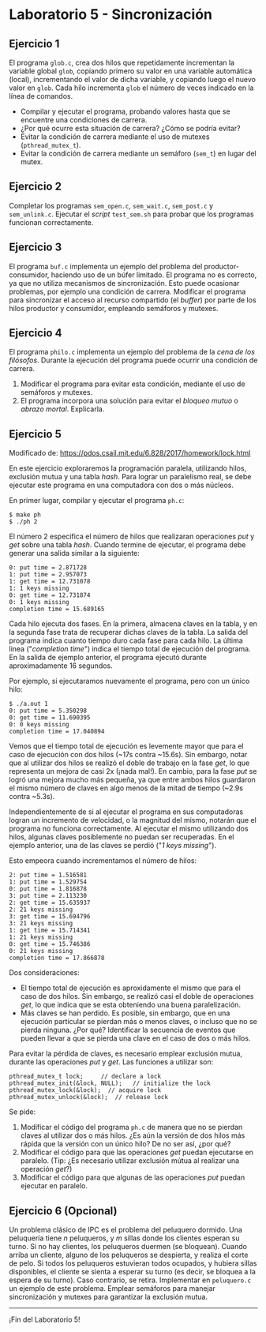 # Laboratorio 5 - Sincronización

## Ejercicio 1
El programa `glob.c`, crea dos hilos que repetidamente incrementan la variable global `glob`, copiando primero su valor en una variable automática (local), incrementando el valor de dicha variable, y copiando luego el nuevo valor en `glob`. Cada hilo incrementa `glob` el número de veces indicado en la línea de comandos.
* Compilar y ejecutar el programa, probando valores hasta que se encuentre una condiciones de carrera.
* ¿Por qué ocurre esta situación de carrera? ¿Cómo se podría evitar?
* Evitar la condición de carrera mediante el uso de mutexes (`pthread_mutex_t`).
* Evitar la condición de carrera mediante un semáforo (`sem_t`) en lugar del mutex.

## Ejercicio 2
Completar los programas `sem_open.c`, `sem_wait.c`, `sem_post.c` y `sem_unlink.c`. Ejecutar el _script_ `test_sem.sh` para probar que los programas funcionan correctamente.

## Ejercicio 3
El programa `buf.c` implementa un ejemplo del problema del productor-consumidor, haciendo uso de un búfer limitado. El programa no es correcto, ya que no utiliza mecanismos de sincronización. Esto puede ocasionar problemas, por ejemplo una condición de carrera. Modificar el programa para sincronizar el acceso al recurso compartido (el _buffer_) por parte de los hilos productor y consumidor, empleando semáforos y mutexes.

## Ejercicio 4
El programa `philo.c` implementa un ejemplo del problema de la _cena de los filósofos_. Durante la ejecución del programa puede ocurrir una condición de carrera. 
1. Modificar el programa para evitar esta condición, mediante el uso de semáforos y mutexes.
2. El programa incorpora una solución para evitar el _bloqueo mutuo_ o _abrazo mortal_. Explicarla.

## Ejercicio 5
Modificado de: https://pdos.csail.mit.edu/6.828/2017/homework/lock.html

En este ejercicio exploraremos la programación paralela, utilizando hilos, exclusión mutua y una tabla _hash_. Para lograr un paralelismo real, se debe ejecutar este programa en una computadora con dos o más núcleos. 

En primer lugar, compilar y ejecutar el programa `ph.c`:
```
$ make ph
$ ./ph 2
```
El número 2 especifica el número de hilos que realizaran operaciones _put_ y _get_ sobre una tabla _hash_. Cuando termine de ejecutar, el programa debe generar una salida similar a la siguiente:
```
0: put time = 2.871728
1: put time = 2.957073
1: get time = 12.731078
1: 1 keys missing
0: get time = 12.731874
0: 1 keys missing
completion time = 15.689165
```
Cada hilo ejecuta dos fases. En la primera, almacena claves en la tabla,
y en la segunda fase trata de recuperar dichas claves de la tabla. La salida del programa indica cuanto tiempo duro cada fase para cada hilo. La última linea ("_completion time_") indica el tiempo total de ejecución del programa. En la salida de ejemplo anterior, el programa ejecutó durante aproximadamente 16 segundos.

Por ejemplo, si ejecutaramos nuevamente el programa, pero con un único hilo:
```
$ ./a.out 1
0: put time = 5.350298
0: get time = 11.690395
0: 0 keys missing
completion time = 17.040894
```
Vemos que el tiempo total de ejecución es levemente mayor que para el caso de ejecución con dos hilos (~17s contra ~15.6s). Sin embargo, notar que al utilizar dos hilos se realizó el doble de trabajo en la fase _get_, lo que representa un mejora de casi 2x (¡nada mal!). En cambio, para la fase _put_ se logró una mejora mucho más pequeña, ya que entre ambos hilos guardaron el mismo número de claves en algo menos de la mitad de tiempo (~2.9s contra ~5.3s).

Independientemente de si al ejecutar el programa en sus computadoras logran un incremento de velocidad, o la magnitud del mismo, notarán que el programa no funciona correctamente. Al ejecutar el mismo utilizando dos hilos, algunas claves posiblemente no puedan ser recuperadas. En el ejemplo anterior, una de las claves se perdió ("_1 keys missing_").

Esto empeora cuando incrementamos el número de hilos:
```
2: put time = 1.516581
1: put time = 1.529754
0: put time = 1.816878
3: put time = 2.113230
2: get time = 15.635937
2: 21 keys missing
3: get time = 15.694796
3: 21 keys missing
1: get time = 15.714341
1: 21 keys missing
0: get time = 15.746386
0: 21 keys missing
completion time = 17.866878
```
Dos consideraciones:
- El tiempo total de ejecución es aproxidamente el mismo que para el caso de dos hilos. Sin embargo, se realizó casi el doble de operaciones _get_, lo que indica que se esta obteniendo una buena paralelización.
- Más claves se han perdido. Es posible, sin embargo, que en una ejecución particular se pierdan más o menos claves, o incluso que no se pierda ninguna. ¿Por qué? Identificar la secuencia de eventos que pueden llevar a que se pierda una clave en el caso de dos o más hilos.

Para evitar la pérdida de claves, es necesario emplear exclusión mutua, durante las operaciones _put_ y _get_. Las funciones a utilizar son:
```
pthread_mutex_t lock;     // declare a lock
pthread_mutex_init(&lock, NULL);   // initialize the lock
pthread_mutex_lock(&lock);  // acquire lock
pthread_mutex_unlock(&lock);  // release lock
```

Se pide:
1. Modificar el código del programa `ph.c` de manera que no se pierdan claves al utilizar dos o más hilos. ¿Es aún la versión de dos hilos más rápida que la versión con un único hilo? De no ser así, ¿por qué?
2. Modificar el código para que las operaciones _get_ puedan ejecutarse en paralelo. (Tip: ¿Es necesario utilizar exclusión mútua al realizar una operación _get_?)
3. Modificar el código para que algunas de las operaciones _put_ puedan ejecutar en paralelo.

## Ejercicio 6 (Opcional)
Un problema clásico de IPC es el problema del peluquero dormido. Una peluquería tiene *n* peluqueros, y *m* sillas donde los clientes esperan su turno. Si no hay clientes, los peluqueros duermen (se bloquean). Cuando arriba un cliente, alguno de los peluqueros se despierta, y realiza el corte de pelo. Si todos los peluqueros estuvieran todos ocupados, y hubiera sillas disponibles, el cliente se sienta a esperar su turno (es decir, se bloquea a la espera de su turno). Caso contrario, se retira. Implementar en `peluquero.c` un ejemplo de este problema. Emplear semáforos para manejar sincronización y mutexes para garantizar la exclusión mutua.

---

¡Fin del Laboratorio 5!